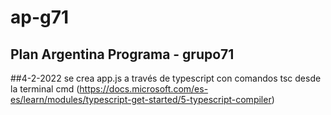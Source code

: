 # ap-g71
## Plan Argentina Programa - grupo71

##4-2-2022 se crea app.js a través de typescript con comandos tsc desde la  terminal cmd (https://docs.microsoft.com/es-es/learn/modules/typescript-get-started/5-typescript-compiler)

